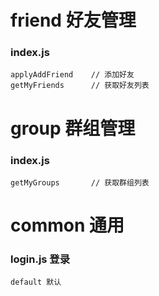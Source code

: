 # friend 好友管理
### index.js
```
applyAddFriend    // 添加好友
getMyFriends      // 获取好友列表
```
# group 群组管理
### index.js
```
getMyGroups       // 获取群组列表
```
# common 通用
### login.js 登录
```
default 默认
```